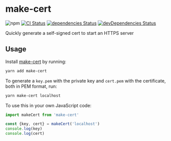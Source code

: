 # make-cert
![npm](https://img.shields.io/npm/v/make-cert.svg)
[![CI Status](https://github.com/vinsonchuong/make-cert/workflows/CI/badge.svg)](https://github.com/vinsonchuong/make-cert/actions?query=workflow%3ACI)
[![dependencies Status](https://david-dm.org/vinsonchuong/make-cert/status.svg)](https://david-dm.org/vinsonchuong/make-cert)
[![devDependencies Status](https://david-dm.org/vinsonchuong/make-cert/dev-status.svg)](https://david-dm.org/vinsonchuong/make-cert?type=dev)

Quickly generate a self-signed cert to start an HTTPS server

## Usage
Install [make-cert](https://yarnpkg.com/en/package/make-cert)
by running:

```sh
yarn add make-cert
```

To generate a `key.pem` with the private key and `cert.pem` with the
certificate, both in PEM format, run:

```sh
yarn make-cert localhost
```

To use this in your own JavaScript code:
```js
import makeCert from 'make-cert'

const {key, cert} = makeCert('localhost')
console.log(key)
console.log(cert)
```
